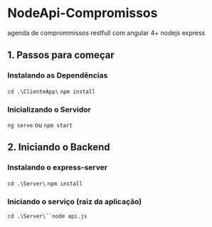 # NodeApi-Compromissos
agenda de comprommissos restfull com angular 4+ nodejs express

## 1. Passos para começar

### Instalando as Dependências

`cd .\ClienteApp\` `npm install`

### Inicializando o Servidor

`ng serve` ou `npm start`

## 2. Iniciando o Backend

### Instalando o express-server

`cd .\Server\` `npm install`

### Iniciando o serviço (raiz da aplicação)
`cd .\Server\``node api.js`